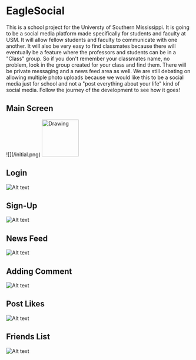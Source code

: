 # EagleSocial
This is a school project for the Universty of Southern Mississippi. It is going to be a social media platform made specifically for students and faculty at USM. It will allow fellow students and faculty to communicate with one another. It will also be very easy to find classmates because there will eventually be a feature where the professors and students can be in a "Class" group. So if you don't remember your classmates name, no problem, look in the group created for your class and find them. There will be private messaging and a news feed area as well. We are still debating on allowing multiple photo uploads because we would like this to be a social media just for school and not a "post everything about your life" kind of social media. Follow the journey of the development to see how it goes!


## Main Screen
<HTML>
![](/initial.png)
<img src="/initial.png" alt="Drawing" style="width: 100px;"/>
</HTML>

## Login 
![Alt text](/login.png?raw=true "Login")

## Sign-Up
![Alt text](/signup.png?raw=true "Sign-Up")

## News Feed
![Alt text](/news_feed.png?raw=true "News Feed")

## Adding Comment
![Alt text](/show_alert.png?raw=true "Add Comment")

## Post Likes
![Alt text](/show_likes.png?raw=true "Post Likes")

## Friends List
![Alt text](/friend_list.png?raw=true "Friends List")
